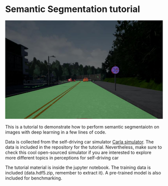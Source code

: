 # Semantic Segmentation tutorial

![cover](img/cover.jpg)

This is a tutorial to demonstrate how to perform semantic segmentaiotn on images with deep learning in a few lines of code.

Data is collected from the self-driving car simulator [Carla simulator](http://carla.org/). The data is included in the repository for the tutorial. Nevertheless, make sure to check this cool open-sourced simulator if you are interested to explore more different topics in perceptions for self-driving car

The tutorial material is inside the jupyter notebook. The training data is included (data.hdf5.zip, remember to extract it). A pre-trained model is also included for benchmarking.
